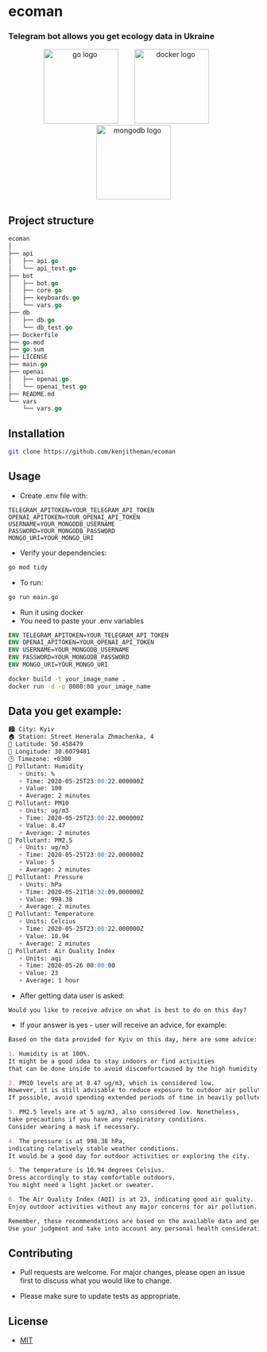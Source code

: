 # ecoman

### Telegram bot allows you get ecology data in Ukraine

<div align="center">
  <img src="https://cdn.jsdelivr.net/gh/devicons/devicon/icons/go/go-original.svg" height="150" alt="go logo"  />
  <img width="25" />
  <img src="https://cdn.jsdelivr.net/gh/devicons/devicon/icons/docker/docker-original.svg" height="150" alt="docker logo"  />
  <img width="25" />
  <img src="https://cdn.jsdelivr.net/gh/devicons/devicon/icons/mongodb/mongodb-original.svg" height="150" alt="mongodb logo"  />
</div>

## Project structure

```go
ecoman
│
├── api
│   ├── api.go
│   └── api_test.go
├── bot
│   ├── bot.go
│   ├── core.go
│   ├── keyboards.go
│   └── vars.go
├── db
│   ├── db.go
│   └── db_test.go
├── Dockerfile
├── go.mod
├── go.sum
├── LICENSE
├── main.go
├── openai
│   ├── openai.go
│   └── openai_test.go
├── README.md
└── vars
    └── vars.go
```

## Installation

```sh
git clone https://github.com/kenjitheman/ecoman
```

## Usage

- Create .env file with:

```.env
TELEGRAM_APITOKEN=YOUR_TELEGRAM_API_TOKEN
OPENAI_APITOKEN=YOUR_OPENAI_API_TOKEN
USERNAME=YOUR_MONGODB_USERNAME
PASSWORD=YOUR_MONGODB_PASSWORD
MONGO_URI=YOUR_MONGO_URI
```

- Verify your dependencies:

```sh
go mod tidy
```

- To run:

```sh
go run main.go
```

- Run it using docker
- You need to paste your .env variables

```dockerfile
ENV TELEGRAM_APITOKEN=YOUR_TELEGRAM_API_TOKEN
ENV OPENAI_APITOKEN=YOUR_OPENAI_API_TOKEN
ENV USERNAME=YOUR_MONGODB_USERNAME
ENV PASSWORD=YOUR_MONGODB_PASSWORD
ENV MONGO_URI=YOUR_MONGO_URI
```

```sh
docker build -t your_image_name .
docker run -d -p 8080:80 your_image_name
```

## Data you get example:

```md
🏙️ City: Kyiv
🏠 Station: Street Henerala Zhmachenka, 4
🧭 Latitude: 50.458479
🧭 Longitude: 30.6079481
🕒 Timezone: +0300
💎 Pollutant: Humidity
   + Units: %
   + Time: 2020-05-25T23:00:22.000000Z
   + Value: 100
   + Average: 2 minutes
💎 Pollutant: PM10
   + Units: ug/m3
   + Time: 2020-05-25T23:00:22.000000Z
   + Value: 8.47
   + Average: 2 minutes
💎 Pollutant: PM2.5
   + Units: ug/m3
   + Time: 2020-05-25T23:00:22.000000Z
   + Value: 5
   + Average: 2 minutes
💎 Pollutant: Pressure
   + Units: hPa
   + Time: 2020-05-21T18:32:09.000000Z
   + Value: 998.38
   + Average: 2 minutes
💎 Pollutant: Temperature
   + Units: Celcius
   + Time: 2020-05-25T23:00:22.000000Z
   + Value: 10.94
   + Average: 2 minutes
💎 Pollutant: Air Quality Index
   + Units: aqi
   + Time: 2020-05-26 00:00:00
   + Value: 23
   + Average: 1 hour
```

- After getting data user is asked:

```
Would you like to receive advice on what is best to do on this day?
```

- If your answer is yes - user will receive an advice, for example:

```md
Based on the data provided for Kyiv on this day, here are some advice:

1. Humidity is at 100%.
It might be a good idea to stay indoors or find activities
that can be done inside to avoid discomfortcaused by the high humidity.

2. PM10 levels are at 8.47 ug/m3, which is considered low.
However, it is still advisable to reduce exposure to outdoor air pollution.
If possible, avoid spending extended periods of time in heavily polluted areas.

3. PM2.5 levels are at 5 ug/m3, also considered low. Nonetheless,
take precautions if you have any respiratory conditions.
Consider wearing a mask if necessary.

4. The pressure is at 998.38 hPa,
indicating relatively stable weather conditions.
It would be a good day for outdoor activities or exploring the city.

5. The temperature is 10.94 degrees Celsius.
Dress accordingly to stay comfortable outdoors.
You might need a light jacket or sweater.

6. The Air Quality Index (AQI) is at 23, indicating good air quality.
Enjoy outdoor activities without any major concerns for air pollution.

Remember, these recommendations are based on the available data and general guidelines.
Use your judgment and take into account any personal health considerations or local regulations.
```

## Contributing

- Pull requests are welcome. For major changes, please open an issue first
to discuss what you would like to change.

- Please make sure to update tests as appropriate.

## License

- [MIT](https://choosealicense.com/licenses/mit/)
